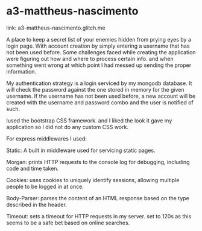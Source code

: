 # a3-mattheus-nascimento

link: a3-mattheus-nascimento.glitch.me

A place to keep a secret list of your enemies hidden from prying eyes by a login page. 
With account creation by simply entering a username that has not been used before. 
Some challenges faced while creating the application were figuring out how and where to process certain info.
and when something went wrong at which point I had messed up sending the proper information.

My authentication strategy is a login serviced by my mongodb database. It will check the password against the one stored in memory for the given username.
If the username has not been used before, a new account will be created with the username and password combo and the user is notified of such.

Iused the bootstrap CSS framework. and I liked the look it gave my application so I did not do any custom CSS work.

For express middlewares I used:

Static: 
A built in middleware used for servicing static pages.

Morgan:
prints HTTP requests to the console log for debugging, including code and time taken.

Cookies: uses cookies to uniquely identify sessions, allowing multiple people to be logged in at once.

Body-Parser: parses the content of an HTML response based on the type described in the header.

Timeout: sets a timeout for HTTP requests in my server. set to 120s as this seems to be a safe bet based on online searches.